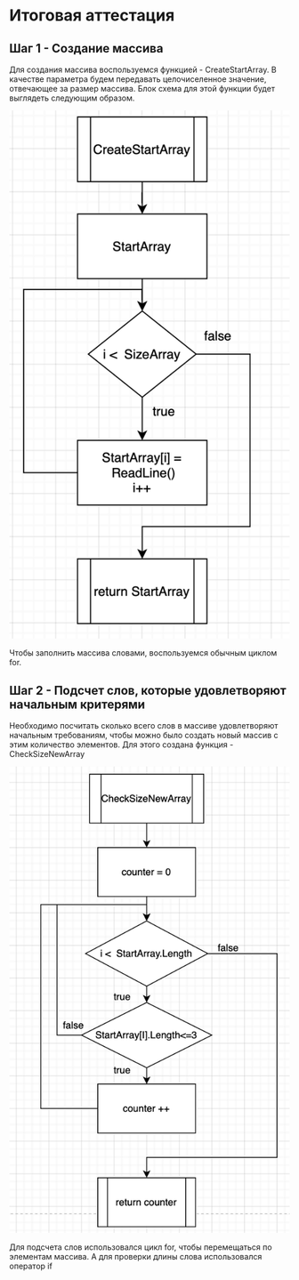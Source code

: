 # Итоговая аттестация
## Шаг 1  - Создание массива

Для создания массива воспользуемся функцией - CreateStartArray. В качестве параметра будем передавать целочиселенное значение, отвечающее за размер массива.
Блок схема для этой функции будет выглядеть следующим образом.

![CreateStartArray](CreateStartArray.png)

Чтобы заполнить массива словами, воспользуемся обычным циклом for.

## Шаг 2 - Подсчет слов, которые удовлетворяют начальным критерями

Необходимо посчитать сколько всего слов в массиве удовлетворяют начальным требованиям, чтобы можно было создать новый массив с этим количество элементов. Для этого создана функция - CheckSizeNewArray

![CheckSizeNewArray](CheckSizeNewArray.png)

Для подсчета слов использовался цикл for, чтобы перемещаться по элементам массива. А для проверки длины слова использовался оператор if

